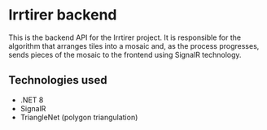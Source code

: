 # Irrtirer backend

This is the backend API for the Irrtirer project. It is responsible for the algorithm that arranges tiles into a mosaic and, as the process progresses, sends pieces of the mosaic to the frontend using SignalR technology.

## Technologies used

- .NET 8
- SignalR
- TriangleNet (polygon triangulation)
